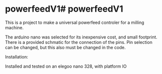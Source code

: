 # powerfeedV1# powerfeedV1

This is a project to make a universal powerfeed controler for a milling machine.

The arduino nano was selected for its inexpensive cost, and small footprint. There is a provided schmatic for the connection of the pins. Pin selection can be changed, but this also must be changed in the code.

Installation:

Installed and tested on an elegoo nano 328, with platform IO
